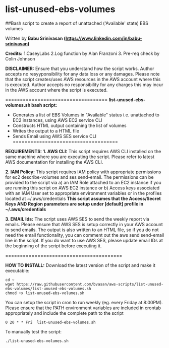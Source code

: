 list-unused-ebs-volumes
===================================

##Bash script to create a report of unattached ('Available' state) EBS volumes

Written by  **Babu Srinivasan  (https://www.linkedin.com/in/babu-srinivasan)**

**Credits:**  1.CaseyLabs  2.Log function by Alan Franzoni 3. Pre-req check by Colin Johnson

**DISCLAIMER:** Ensure that you understand how the script works. Author accepts no resyyponsibility for any data loss or any damages. Please note that the script creates/uses AWS resources in the AWS account where this is executed. Author accepts no responsibility for any charges this may incur in the AWS account where the script is executed.

===================================
**list-unused-ebs-volumes.sh bash script:**
- Generates a list of EBS Volumes in "Available" status i.e. unattached to EC2 instances, using AWS EC2 service CLI
- Constructs HTML output containing the list of volumes
- Writes the output to a HTML file 
- Sends Email using AWS SES service CLI
====================================

**REQUIREMENTS:**
**1. AWS CLI:** This script requires AWS CLI installed on the same machine where you are executing the script. Please refer to latest AWS documentation for installing the AWS CLI. 

**2. IAM Policy:** This script requires IAM policy with appropriate permissions for ec2 describe-volumes and ses send-email. The permissions can be provided to the script via 
      a) an IAM Role attached to an EC2 instance if you are running this script on AWS EC2 instance 
  or  b) Access keys associated with an IAM User set to appropriate environment variables or in the profiles located at ~/.aws/credentials
**This script assumes that the Access/Secret Keys AND Region parameters are setup under [default] profile in ~/.aws/credentials**

**3. EMAIL Ids:** The script uses AWS SES to send the weekly report via emails. Please ensure that AWS SES is setup correctly in your AWS account to send emails. The output is also written to an HTML file, so if you do not need the email functionality, you can comment out the aws send send-email line in the script. If you do want to use AWS SES, please update email IDs at the beginning of the script before executing it.

========================================

**HOW TO INSTALL:**  Download the latest version of the script and make it executable:
```
cd ~
wget https://raw.githubusercontent.com/bvasan/aws-scripts/list-unused-ebs-volumes/list-unused-ebs-volumes.sh
chmod +x list-unused-ebs-volumes.sh
```
You can setup the script in cron to run weekly (eg. every Friday at 8:00PM). Please ensure that the PATH environment variables are included in crontab appropriately and include the complete path to the script
```
0 20 * * Fri  list-unused-ebs-volumes.sh

```

To manually test the script:
```
./list-unused-ebs-volumes.sh
```
